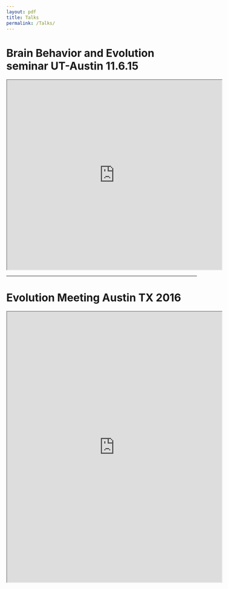 ```yaml
---
layout: pdf
title: Talks
permalink: /Talks/
---
```



<h1 class="page-heading">Brain Behavior and Evolution seminar UT-Austin 11.6.15</h1> 

<iframe src="http://wl.figshare.com/articles/1598199/embed?show_title=0" width="568" height="502" frameborder="1"></iframe>







______________________________________________________________________


<h1 class="page-heading">Evolution Meeting Austin TX 2016</h1> 

<iframe src="https://widgets.figshare.com/articles/3438551/embed?show_title=0" width="568" height="716" frameborder="1"></iframe>
